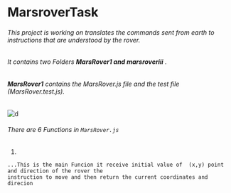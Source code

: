 # MarsroverTask

###### This project is working on translates the commands sent from earth to instructions that are understood by the rover.
###### It contains two Folders __MarsRover1 and marsroveriii__ .
###### **MarsRover1** contains the MarsRover.js file and the test file (MarsRover.test.js).
![d](https://user-images.githubusercontent.com/33006064/187456621-a957bddf-c57e-4577-bfa0-3115464192a6.PNG)
###### There are 6 Functions in `MarsRover.js`
1. ```js function command(xr,yr,dirc, instruction) {}
```
...This is the main Funcion it receive initial value of  (x,y) point and direction of the rover the 
instruction to move and then return the current coordinates and direcion  
